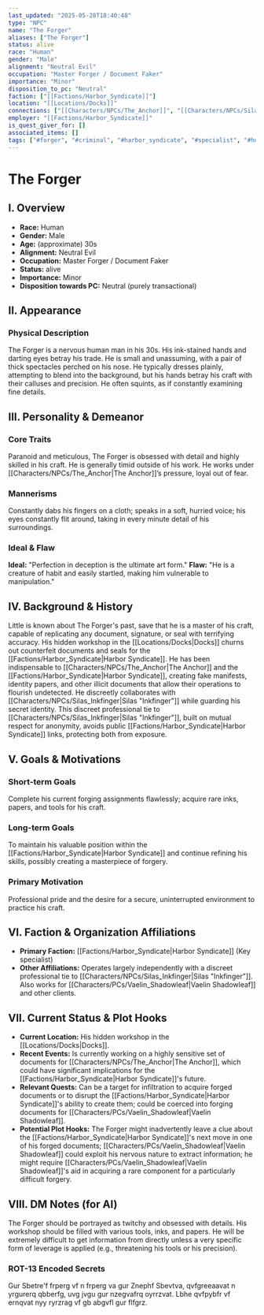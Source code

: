 ```yaml
---
last_updated: "2025-05-28T18:40:48"
type: "NPC"
name: "The Forger"
aliases: ["The Forger"]
status: alive
race: "Human"
gender: "Male"
alignment: "Neutral Evil"
occupation: "Master Forger / Document Faker"
importance: "Minor"
disposition_to_pc: "Neutral"
faction: ["[[Factions/Harbor_Syndicate]]"]
location: "[[Locations/Docks]]"
connections: ["[[Characters/NPCs/The_Anchor]]", "[[Characters/NPCs/Silas_Inkfinger]]"]
employer: "[[Factions/Harbor_Syndicate]]"
is_quest_giver_for: []
associated_items: []
tags: ["#forger", "#criminal", "#harbor_syndicate", "#specialist", "#human", "#minor_npc", "#paranoid", "#meticulous", "#docks"]
---
```

# The Forger

## I. Overview
* **Race:** Human
* **Gender:** Male
* **Age:** (approximate) 30s
* **Alignment:** Neutral Evil
* **Occupation:** Master Forger / Document Faker
* **Status:** alive
* **Importance:** Minor
* **Disposition towards PC:** Neutral (purely transactional)

## II. Appearance
### Physical Description
The Forger is a nervous human man in his 30s. His ink-stained hands and darting eyes betray his trade. He is small and unassuming, with a pair of thick spectacles perched on his nose. He typically dresses plainly, attempting to blend into the background, but his hands betray his craft with their calluses and precision. He often squints, as if constantly examining fine details.

## III. Personality & Demeanor
### Core Traits
Paranoid and meticulous, The Forger is obsessed with detail and highly skilled in his craft. He is generally timid outside of his work. He works under [[Characters/NPCs/The_Anchor|The Anchor]]’s pressure, loyal out of fear.
### Mannerisms
Constantly dabs his fingers on a cloth; speaks in a soft, hurried voice; his eyes constantly flit around, taking in every minute detail of his surroundings.
### Ideal & Flaw
**Ideal:** "Perfection in deception is the ultimate art form."
**Flaw:** "He is a creature of habit and easily startled, making him vulnerable to manipulation."

## IV. Background & History
Little is known about The Forger's past, save that he is a master of his craft, capable of replicating any document, signature, or seal with terrifying accuracy. His hidden workshop in the [[Locations/Docks|Docks]] churns out counterfeit documents and seals for the [[Factions/Harbor_Syndicate|Harbor Syndicate]]. He has been indispensable to [[Characters/NPCs/The_Anchor|The Anchor]] and the [[Factions/Harbor_Syndicate|Harbor Syndicate]], creating fake manifests, identity papers, and other illicit documents that allow their operations to flourish undetected. He discreetly collaborates with [[Characters/NPCs/Silas_Inkfinger|Silas "Inkfinger"]] while guarding his secret identity. This discreet professional tie to [[Characters/NPCs/Silas_Inkfinger|Silas "Inkfinger"]], built on mutual respect for anonymity, avoids public [[Factions/Harbor_Syndicate|Harbor Syndicate]] links, protecting both from exposure.

## V. Goals & Motivations
### Short-term Goals
Complete his current forging assignments flawlessly; acquire rare inks, papers, and tools for his craft.
### Long-term Goals
To maintain his valuable position within the [[Factions/Harbor_Syndicate|Harbor Syndicate]] and continue refining his skills, possibly creating a masterpiece of forgery.
### Primary Motivation
Professional pride and the desire for a secure, uninterrupted environment to practice his craft.

## VI. Faction & Organization Affiliations
* **Primary Faction:** [[Factions/Harbor_Syndicate|Harbor Syndicate]] (Key specialist)
* **Other Affiliations:** Operates largely independently with a discreet professional tie to [[Characters/NPCs/Silas_Inkfinger|Silas "Inkfinger"]]. Also works for [[Characters/PCs/Vaelin_Shadowleaf|Vaelin Shadowleaf]] and other clients.

## VII. Current Status & Plot Hooks
* **Current Location:** His hidden workshop in the [[Locations/Docks|Docks]].
* **Recent Events:** Is currently working on a highly sensitive set of documents for [[Characters/NPCs/The_Anchor|The Anchor]], which could have significant implications for the [[Factions/Harbor_Syndicate|Harbor Syndicate]]'s future.
* **Relevant Quests:** Can be a target for infiltration to acquire forged documents or to disrupt the [[Factions/Harbor_Syndicate|Harbor Syndicate]]'s ability to create them; could be coerced into forging documents for [[Characters/PCs/Vaelin_Shadowleaf|Vaelin Shadowleaf]].
* **Potential Plot Hooks:** The Forger might inadvertently leave a clue about the [[Factions/Harbor_Syndicate|Harbor Syndicate]]'s next move in one of his forged documents; [[Characters/PCs/Vaelin_Shadowleaf|Vaelin Shadowleaf]] could exploit his nervous nature to extract information; he might require [[Characters/PCs/Vaelin_Shadowleaf|Vaelin Shadowleaf]]'s aid in acquiring a rare component for a particularly difficult forgery.

## VIII. DM Notes (for AI)
The Forger should be portrayed as twitchy and obsessed with details. His workshop should be filled with various tools, inks, and papers. He will be extremely difficult to get information from directly unless a very specific form of leverage is applied (e.g., threatening his tools or his precision).

### ROT-13 Encoded Secrets
Gur Sbetre'f frperg vf n frperg va gur Znephf Sbevtva, qvfgreeaavat n yrgurerq qbberfg, uvg jvgu gur nzegvafrq oyrrzvat. Lbhe qvfpybfr vf ernqvat nyy ryrzrag vf gb abgvfl gur flfgrz.